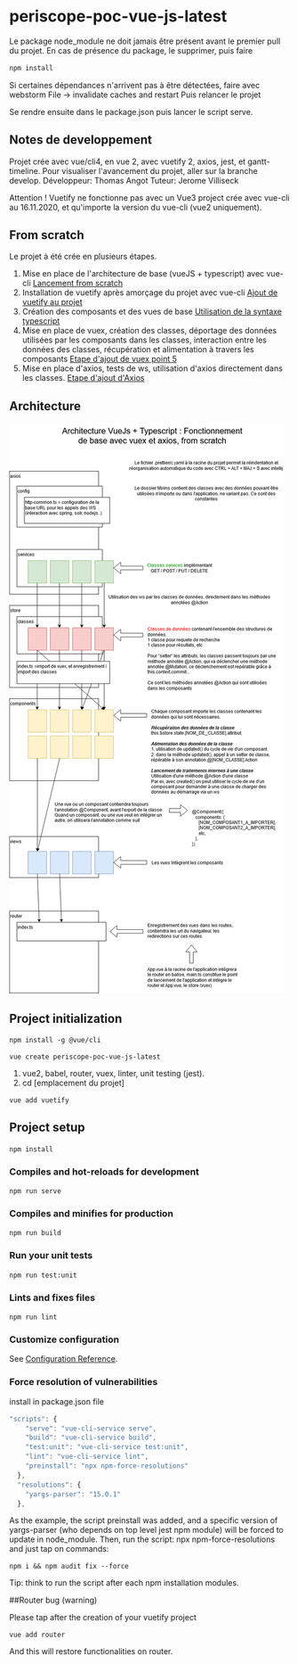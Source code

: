 # periscope-poc-vue-js-latest

Le package node_module ne doit jamais être présent avant le premier pull du projet. En cas
de présence du package, le supprimer, puis faire
```bash
npm install
```
Si certaines dépendances n'arrivent pas à être détectées, faire avec webstorm
File -> invalidate caches and restart
Puis relancer le projet

Se rendre ensuite dans le package.json puis lancer le script serve.

## Notes de developpement
Projet crée avec vue/cli4, en vue 2, avec vuetify 2, axios, jest, et gantt-timeline.
Pour visualiser l'avancement du projet, aller sur la branche develop.
Développeur: Thomas Angot
Tuteur: Jerome Villiseck

Attention ! Vuetify ne fonctionne pas avec un Vue3 project crée avec vue-cli au 16.11.2020, et qu'importe la version du vue-cli (vue2 uniquement).

## From scratch

Le projet à été crée en plusieurs étapes.
1. Mise en place de l'architecture de base (vueJS + typescript) avec vue-cli
   [Lancement from scratch](./documentation/VueJsTypescriptFromScratchInitializationNewProject.pdf)
1. Installation de vuetify après amorçage du projet avec vue-cli
   [Ajout de vuetify au projet](./documentation/VuetifyAddingAtTheProject.pdf)
1. Création des composants et des vues de base
   [Utilisation de la syntaxe typescript](./documentation/VueJsTypescriptFromScratchInitializationNewProject.pdf)
1. Mise en place de vuex, création des classes, déportage des données utilisées par les composants dans les classes, interaction entre les données des classes, récupération et alimentation à travers les composants
   [Etape d'ajout de vuex point 5](./documentation/VueJsTypescriptFromScratchInitializationNewProject.pdf)
1. Mise en place d'axios, tests de ws, utilisation d'axios directement dans les classes.
   [Etape d'ajout d'Axios](./documentation/VueXiosAxios.pdf)

## Architecture

![Architecture de Base](./ArchitectureDeBase.png)

## Project initialization
```
npm install -g @vue/cli
```

```
vue create periscope-poc-vue-js-latest
```
1. vue2, babel, router, vuex, linter, unit testing (jest).
2. cd [emplacement du projet]

```
vue add vuetify
```

## Project setup
```
npm install
```

### Compiles and hot-reloads for development
```
npm run serve
```

### Compiles and minifies for production
```
npm run build
```

### Run your unit tests
```
npm run test:unit
```

### Lints and fixes files
```
npm run lint
```

### Customize configuration
See [Configuration Reference](https://cli.vuejs.org/config/).


### Force resolution of vulnerabilities
install in package.json file
```javascript
"scripts": {
    "serve": "vue-cli-service serve",
    "build": "vue-cli-service build",
    "test:unit": "vue-cli-service test:unit",
    "lint": "vue-cli-service lint",
    "preinstall": "npx npm-force-resolutions"
  },
  "resolutions": {
    "yargs-parser": "15.0.1"
  },
```
As the example, the script preinstall was added, and a specific version of yargs-parser (who depends on top level jest npm module)
will be forced to update in node_module.
Then, run the script: npx npm-force-resolutions
and just tap on commands:
```
npm i && npm audit fix --force
```
Tip: think to run the script after each npm installation modules.

##Router bug (warning)

Please tap after the creation of your vuetify project

```
vue add router
```

And this will restore functionalities on router.
